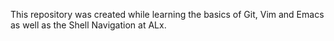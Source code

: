 This repository was created while learning the basics of Git, Vim and Emacs as well as the Shell Navigation at ALx.
